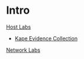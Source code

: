 # Intro

[Host Labs]()

  - [Kape Evidence Collection](Labs/kape-evidence-collection/kape-evidence-collection.md)
 

[Network Labs]()